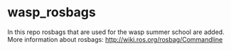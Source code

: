 # wasp_rosbags
In this repo rosbags that are used for the wasp summer school are added.
More information about rosbags: http://wiki.ros.org/rosbag/Commandline
